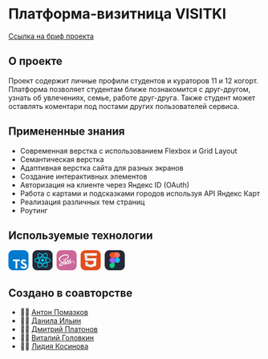 # Платформа-визитница VISITKI

[Ссылка на бриф проекта](https://www.notion.so/VISITKI-89b6b56fbef743c5833b6fb483c50817)
## О проекте

Проект содержит личные профили студентов и кураторов 11 и 12 когорт. Платформа позволяет студентам ближе познакомится с друг-другом, узнать об увлечениях, семье, работе друг-друга. Также студент может оставлять коментари под постами других пользователей сервиса.

## Примененные знания

- Современная верстка с использованием Flexbox и Grid Layout
- Семантическая верстка
- Адаптивная верстка сайта для разных экранов 
- Создание интерактивных элементов
- Авторизация на клиенте через Яндекс ID (OAuth)
- Работа с картами и подсказками городов используя API Яндекс Карт 
- Реализация различных тем страниц
- Роутинг
## Используемые технологии

<div>
  <img src="https://raw.githubusercontent.com/tandpfun/skill-icons/d1c752b99bb25a0e5aa363bae1db2809173ee966/icons/TypeScript.svg" title="ts" alt="ts" width="40" height="40"/>&nbsp;
  <img src="https://raw.githubusercontent.com/tandpfun/skill-icons/a50fa57465e82a1147fa512fb3d64cc5902df578/icons/React-Dark.svg" title="React" alt="React" width="40" height="40"/>&nbsp;
  <img src="https://raw.githubusercontent.com/tandpfun/skill-icons/a50fa57465e82a1147fa512fb3d64cc5902df578/icons/Sass.svg" title="sass" alt="sass" width="40" height="40"/>&nbsp;
  <img src="https://raw.githubusercontent.com/tandpfun/skill-icons/a50fa57465e82a1147fa512fb3d64cc5902df578/icons/HTML.svg" title="HTML5" alt="HTML" width="40" height="40"/>&nbsp;
  <img src="https://raw.githubusercontent.com/tandpfun/skill-icons/a50fa57465e82a1147fa512fb3d64cc5902df578/icons/Figma-Dark.svg" title="figma" alt="figma" width="40" height="40"/>&nbsp;
</div>

## Создано в соавторстве

- 👨‍💻 [Антон Помазков](https://github.com/pomazkovanton)
- 👨‍💻 [Данила Ильин](https://github.com/Daniel-il)
- 👨‍💻 [Дмитрий Платонов](https://github.com/Lokrand)
- 👨‍💻 [Виталий Головкин](https://github.com/SmokyDogg)
- 👨‍💻 [Лидия Косинова](https://github.com/kglidiya)

